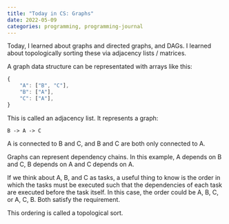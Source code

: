 ```yaml
---
title: "Today in CS: Graphs"
date: 2022-05-09
categories: programming, programming-journal
---
```


Today, I learned about graphs and directed graphs, and DAGs. I learned
about topologically sorting these via adjacency lists / matrices.

A graph data structure can be representated with arrays like this:

```js
{
    "A": ["B", "C"],
    "B": ["A"],
    "C": ["A"],
}
```

This is called an adjacency list. It represents a graph:

```shell
B -> A -> C
```

A is connected to B and C, and B and C are both only connected to A.

Graphs can represent dependency chains. In this example, A depends on B and C,
B depends on A and C depends on A.

If we think about A, B, and C as tasks, a useful thing to know is the order
in which the tasks must be executed such that the dependencies of each task
are executed before the task itself. In this case, the order could be A, B, C,
or A, C, B. Both satisfy the requirement.

This ordering is called a topological sort.

